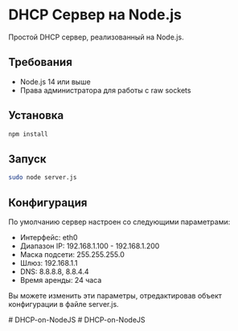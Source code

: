 # DHCP Сервер на Node.js

Простой DHCP сервер, реализованный на Node.js.

## Требования

- Node.js 14 или выше
- Права администратора для работы с raw sockets

## Установка

```bash
npm install
```

## Запуск

```bash
sudo node server.js
```

## Конфигурация

По умолчанию сервер настроен со следующими параметрами:
- Интерфейс: eth0
- Диапазон IP: 192.168.1.100 - 192.168.1.200
- Маска подсети: 255.255.255.0
- Шлюз: 192.168.1.1
- DNS: 8.8.8.8, 8.8.4.4
- Время аренды: 24 часа

Вы можете изменить эти параметры, отредактировав объект конфигурации в файле server.js.

#   D H C P - o n - N o d e J S  
 #   D H C P - o n - N o d e J S  
 